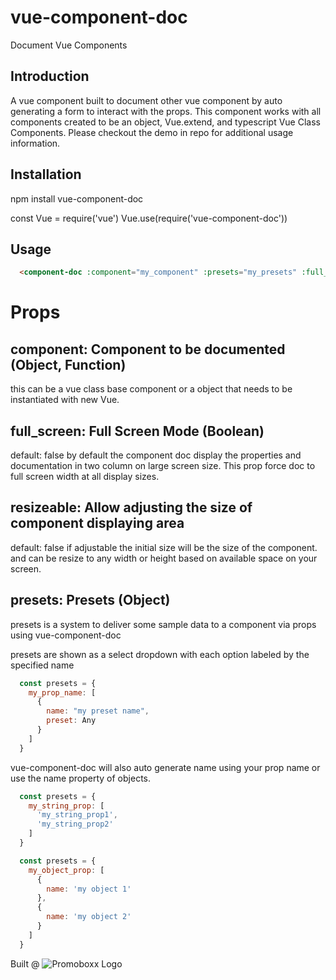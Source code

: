 # vue-component-doc
Document Vue Components

## Introduction
A vue component built to document other vue component by auto generating a form to interact with the props. This component works with all components created to be an object, Vue.extend, and typescript Vue Class Components. Please checkout the demo in repo for additional usage information.

## Installation
npm install vue-component-doc

const Vue = require('vue')
Vue.use(require('vue-component-doc'))

## Usage
```html
  <component-doc :component="my_component" :presets="my_presets" :full_screen="true" :resizable="true"><component-doc/>
```

# Props

## component: Component to be documented (Object, Function)
this can be a vue class base component or a object that needs to be instantiated with new Vue.

## full_screen: Full Screen Mode (Boolean)
default: false
by default the component doc display the properties and documentation in two column on large screen size. This prop force doc to full screen width at all display sizes.

## resizeable: Allow adjusting the size of component displaying area
default: false
if adjustable the initial size will be the size of the component. and can be resize to any width or height based on available space on your screen.

## presets: Presets (Object)
presets is a system to deliver some sample data to a component via props using vue-component-doc

presets are shown as a select dropdown with each option labeled by the specified name
```javascript
  const presets = {
    my_prop_name: [
      {
        name: "my preset name",
        preset: Any
      }
    ]
  }
```
vue-component-doc will also auto generate name using your prop name or use the name property of objects.
```javascript
  const presets = {
    my_string_prop: [
      'my_string_prop1',
      'my_string_prop2'
    ]
  }
```
```javascript
  const presets = {
    my_object_prop: [
      {
        name: 'my object 1'
      },
      {
        name: 'my object 2'
      }
    ]
  }
```

Built @ ![Promoboxx Logo](https://s3.amazonaws.com/static.promoboxx.com/images/promoboxx_logo.png)
